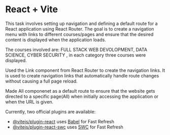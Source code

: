 # React + Vite

This task involves setting up navigation and defining a default route for a React application using React Router. The goal is to create a navigation menu with links to different courses/pages and ensure that the desired content is displayed when the application loads.

The courses involved are: FULL STACK WEB DEVOLOPMENT, DATA SCIENCE, CYBER SECURITY , in each category three courses were displayed.

Used the Link component from React Router to create the navigation links. It is used to create navigation links that automatically handle route changes without causing a full page reload.

Made All componenet as a default route to ensure that the website gets directed to a specific page(All) when initially accessing the application or when the URL is given.

Currently, two official plugins are available:

- [@vitejs/plugin-react](https://github.com/vitejs/vite-plugin-react/blob/main/packages/plugin-react/README.md) uses [Babel](https://babeljs.io/) for Fast Refresh
- [@vitejs/plugin-react-swc](https://github.com/vitejs/vite-plugin-react-swc) uses [SWC](https://swc.rs/) for Fast Refresh

